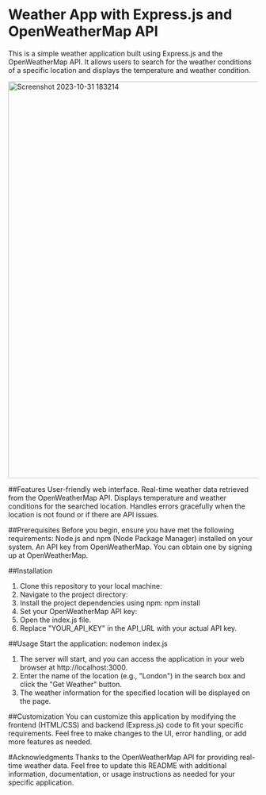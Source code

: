 # Weather App with Express.js and OpenWeatherMap API

This is a simple weather application built using Express.js and the OpenWeatherMap API. It allows users to search for the weather conditions of a specific location and displays the temperature and weather condition.

<img width="800" alt="Screenshot 2023-10-31 183214" src="https://github.com/Arslanshanii/Weather-APP/assets/107418040/32f485fa-cac8-4309-9c31-c465a7a20f39">


##Features
User-friendly web interface.
Real-time weather data retrieved from the OpenWeatherMap API.
Displays temperature and weather conditions for the searched location.
Handles errors gracefully when the location is not found or if there are API issues.

##Prerequisites
Before you begin, ensure you have met the following requirements:
Node.js and npm (Node Package Manager) installed on your system.
An API key from OpenWeatherMap. You can obtain one by signing up at OpenWeatherMap.

##Installation
1.	Clone this repository to your local machine:
2.	Navigate to the project directory:
3.	Install the project dependencies using npm: npm install
4.	Set your OpenWeatherMap API key:
5.	Open the index.js file.
6.	Replace "YOUR_API_KEY" in the API_URL with your actual API key.

##Usage
Start the application: nodemon index.js
1.	The server will start, and you can access the application in your web browser at http://localhost:3000.
2.	Enter the name of the location (e.g., "London") in the search box and click the "Get Weather" button.
3.	The weather information for the specified location will be displayed on the page.

##Customization
You can customize this application by modifying the frontend (HTML/CSS) and backend (Express.js) code to fit your specific requirements. Feel free to make changes to the UI, error handling, or add more features as needed.

#Acknowledgments
Thanks to the OpenWeatherMap API for providing real-time weather data.
Feel free to update this README with additional information, documentation, or usage instructions as needed for your specific application.

